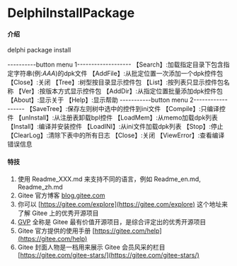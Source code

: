 # DelphiInstallPackage

#### 介绍
delphi package install

----------button menu 1-------------------
【Search】:加载指定目录下包含指定字符串(例:*AAA*)的dpk文件
【AddFile】:从批定位置一次添加一个dpk控件包
【Close】:关闭
【Tree】:树型按目录显示控件包
【List】:按列表只显示控件包名称
【Ver】:按版本方式显示控件包
【AddDir】:从指定位置批量添加dpk控件包
【About】:显示关于
【Help】:显示帮助
-----------button menu 2------------------
【SaveTree】:保存左则树中选中的控件到ini文件
【Compile】:只编译控件
【unInstall】:从注册表卸载bpl控件
【LoadMem】:从memo加载dpk列表
【Install】:编译并安装控件
【LoadINI】:从ini文件加载dpk列表
【Stop】:停止
【ClearLog】:清除下表中的所有日志
【Close】:关闭
【ViewError】:查看编译错误信息



#### 特技

1.  使用 Readme\_XXX.md 来支持不同的语言，例如 Readme\_en.md, Readme\_zh.md
2.  Gitee 官方博客 [blog.gitee.com](https://blog.gitee.com)
3.  你可以 [https://gitee.com/explore](https://gitee.com/explore) 这个地址来了解 Gitee 上的优秀开源项目
4.  [GVP](https://gitee.com/gvp) 全称是 Gitee 最有价值开源项目，是综合评定出的优秀开源项目
5.  Gitee 官方提供的使用手册 [https://gitee.com/help](https://gitee.com/help)
6.  Gitee 封面人物是一档用来展示 Gitee 会员风采的栏目 [https://gitee.com/gitee-stars/](https://gitee.com/gitee-stars/)
